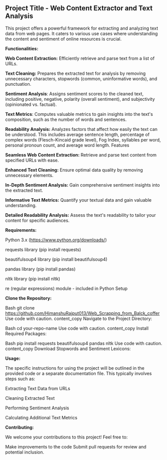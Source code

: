## Project Title - Web Content Extractor and Text Analysis

This project offers a powerful framework for extracting and analyzing text data from web pages. It caters to various use cases where understanding the content and sentiment of online resources is crucial.

**Functionalities:**

**Web Content Extraction:** Efficiently retrieve and parse text from a list of URLs.

**Text Cleaning:** Prepares the extracted text for analysis by removing unnecessary characters, stopwords (common, uninformative words), and punctuation.

**Sentiment Analysis**: Assigns sentiment scores to the cleaned text, including positive, negative, polarity (overall sentiment), and subjectivity (opinionated vs. factual).

**Text Metrics**: Computes valuable metrics to gain insights into the text's composition, such as the number of words and sentences.

**Readability Analysis:** Analyzes factors that affect how easily the text can be understood. This includes average sentence length, percentage of complex words (Flesch-Kincaid grade level), Fog Index, syllables per word, personal pronoun count, and average word length.
Features

**Seamless Web Content Extraction:** Retrieve and parse text content from specified URLs with ease.

**Enhanced Text Cleaning:** Ensure optimal data quality by removing unnecessary elements.

**In-Depth Sentiment Analysis:** Gain comprehensive sentiment insights into the extracted text.

**Informative Text Metrics:** Quantify your textual data and gain valuable understanding.

**Detailed Readability Analysis:** Assess the text's readability to tailor your content for specific audiences.


**Requirements:**

Python 3.x (https://www.python.org/downloads/)

requests library (pip install requests)

beautifulsoup4 library (pip install beautifulsoup4)

pandas library (pip install pandas)

nltk library (pip install nltk)

re (regular expressions) module - included in Python
Setup


**Clone the Repository:**

Bash
git clone https://github.com/HimanshuRajput013/Web_Scrapping_from_Balck_coffer
Use code with caution.
content_copy
Navigate to the Project Directory:

Bash
cd your-repo-name
Use code with caution.
content_copy
Install Required Packages:

Bash
pip install requests beautifulsoup4 pandas nltk
Use code with caution.
content_copy
Download Stopwords and Sentiment Lexicons:


**Usage:**

The specific instructions for using the project will be outlined in the provided code or a separate documentation file. This typically involves steps such as:

Extracting Text Data from URLs

Cleaning Extracted Text

Performing Sentiment Analysis

Calculating Additional Text Metrics


**Contributing:**

We welcome your contributions to this project! Feel free to:

Make improvements to the code
Submit pull requests for review and potential inclusion.

